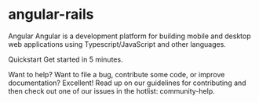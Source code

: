 # angular-rails

Angular
Angular is a development platform for building mobile and desktop web applications using Typescript/JavaScript and other languages.

Quickstart
Get started in 5 minutes.

Want to help?
Want to file a bug, contribute some code, or improve documentation? Excellent! Read up on our guidelines for contributing and then check out one of our issues in the hotlist: community-help.
